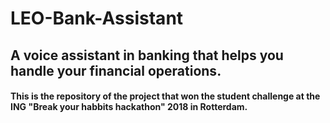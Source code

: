 # LEO-Bank-Assistant
## A voice assistant in banking that helps you handle your financial operations.

#### This is the repository of the project that won the student challenge at the ING "Break your habbits hackathon" 2018 in Rotterdam.
